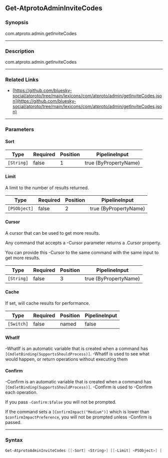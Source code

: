 Get-AtprotoAdminInviteCodes
---------------------------




### Synopsis
com.atproto.admin.getInviteCodes



---


### Description

com.atproto.admin.getInviteCodes



---


### Related Links
* [https://github.com/bluesky-social/atproto/tree/main/lexicons/com/atproto/admin/getInviteCodes.json](https://github.com/bluesky-social/atproto/tree/main/lexicons/com/atproto/admin/getInviteCodes.json)





---


### Parameters
#### **Sort**




|Type      |Required|Position|PipelineInput        |
|----------|--------|--------|---------------------|
|`[String]`|false   |1       |true (ByPropertyName)|



#### **Limit**

A limit to the number of results returned.






|Type        |Required|Position|PipelineInput        |
|------------|--------|--------|---------------------|
|`[PSObject]`|false   |2       |true (ByPropertyName)|



#### **Cursor**

A cursor that can be used to get more results.

Any command that accepts a -Cursor parameter returns a .Cursor property.

You can provide this -Cursor to the same command with the same input to get more results.






|Type      |Required|Position|PipelineInput        |
|----------|--------|--------|---------------------|
|`[String]`|false   |3       |true (ByPropertyName)|



#### **Cache**

If set, will cache results for performance.






|Type      |Required|Position|PipelineInput|
|----------|--------|--------|-------------|
|`[Switch]`|false   |named   |false        |



#### **WhatIf**
-WhatIf is an automatic variable that is created when a command has ```[CmdletBinding(SupportsShouldProcess)]```.
-WhatIf is used to see what would happen, or return operations without executing them
#### **Confirm**
-Confirm is an automatic variable that is created when a command has ```[CmdletBinding(SupportsShouldProcess)]```.
-Confirm is used to -Confirm each operation.

If you pass ```-Confirm:$false``` you will not be prompted.


If the command sets a ```[ConfirmImpact("Medium")]``` which is lower than ```$confirmImpactPreference```, you will not be prompted unless -Confirm is passed.



---


### Syntax
```PowerShell
Get-AtprotoAdminInviteCodes [[-Sort] <String>] [[-Limit] <PSObject>] [[-Cursor] <String>] [-Cache] [-WhatIf] [-Confirm] [<CommonParameters>]
```

